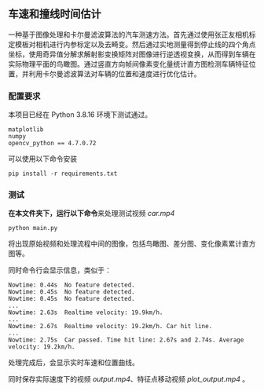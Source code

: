 ## 车速和撞线时间估计

一种基于图像处理和卡尔曼滤波算法的汽车测速方法。首先通过使用张正友相机标定模板对相机进行内参标定以及去畸变。然后通过实地测量得到停止线的四个角点坐标，使用奇异值分解求解射影变换矩阵对图像进行逆透视变换，从而得到车辆在实际物理平面的鸟瞰图。通过竖直方向帧间像素变化量统计直方图检测车辆特征位置，并利用卡尔曼滤波算法对车辆的位置和速度进行优化估计。

### 配置要求
本项目已经在 Python 3.8.16 环境下测试通过。
```
matplotlib
numpy
opencv_python == 4.7.0.72
```
可以使用以下命令安装
```
pip install -r requirements.txt
```
### 测试

**在本文件夹下，运行以下命令**来处理测试视频 *car.mp4*
```
python main.py
```
将出现原始视频和处理流程中间的图像，包括鸟瞰图、差分图、变化像素累计直方图等。

同时命令行会显示信息，类似于：
```
Nowtime: 0.44s  No feature detected.
Nowtime: 0.45s  No feature detected.
Nowtime: 0.45s  No feature detected.
...
Nowtime: 2.63s  Realtime velocity: 19.9km/h. 
...
Nowtime: 2.67s  Realtime velocity: 19.2km/h. Car hit line. 
...
Nowtime: 2.75s  Car passed. Time hit line: 2.67s and 2.74s. Average velocity: 19.2km/h. 
```

处理完成后，会显示实时车速和位置曲线。

同时保存实际速度下的视频 *output.mp4*、特征点移动视频 *plot_output.mp4* 。
